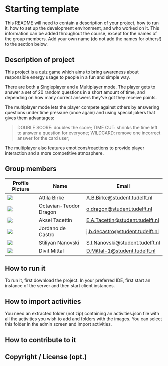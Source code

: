 # Starting template

This README will need to contain a description of your project, how to run it, how to set up the development environment, and who worked on it.
This information can be added throughout the course, except for the names of the group members.
Add your own name (do not add the names for others!) to the section below.

## Description of project

This project is a quiz game which aims to bring awareness about responsible energy usage to people in a fun and simple way.

There are both a Singleplayer and a Multiplayer mode. The player gets to answer a set of 20 random questions in a short amount of time, and depending on how many correct answers they've got they receive points.

The multiplayer mode lets the player compete against others by answering questions under time pressure (once again) and using special jokers that gives them advantages:

> DOUBLE SCORE: doubles the score;
> TIME CUT: shrinks the time left to answer a question for everyone;
> WILDCARD: remove one incorrect answer for the card user;

The multiplayer also features emoticons/reactions to provide player interaction and a more competitive atmosphere.

## Group members

| Profile Picture | Name | Email |
|---|---|---|
| ![](https://eu.ui-avatars.com/api/?name=Attila+Birke&length=4&size=50&color=DDD&background=777&font-size=0.325) | Attila Birke | A.B.Birke@student.tudelft.nl |
| ![](https://eu.ui-avatars.com/api/?name=Octavian-Teodor+Dragon&length=4&size=50&color=DDD&background=777&font-size=0.325) | Octavian-Teodor Dragon | o.dragon@student.tudelft.nl |
| ![](https://eu.ui-avatars.com/api/?name=Aksel+Tacettin&length=2&size=50&color=FFF&background=FFC0CB&font-size=0.325) | Aksel Tacettin | E.A.Tacettin@student.tudelft.nl |
| ![](https://eu.ui-avatars.com/api/?name=Jordano+decastro&length=2&size=50&color=FF0&background=FFCCB&font-size=0.325) | Jordano de Castro | j.b.decastro@student.tudelft.nl |
| ![](https://eu.ui-avatars.com/api/?name=Stiliyan+Nanovski&length=2&size=50&color=FFF&background=FFC0CB&font-size=0.325) | Stiliyan Nanovski | S.I.Nanovski@student.tudelft.nl |
| ![](https://eu.ui-avatars.com/api/?name=Divit+Mittal&length=2&size=50&color=FF0&background=FFCCB&font-size=0.325) | Divit Mittal | D.Mittal-1@student.tudelft.nl |

## How to run it

To run it, first download the project. In your preferred IDE, first start an instance of the server and then start client instances.

## How to import activities
You need an extracted folder (not zip) containing an activities.json file with all the activities you wish to add
and folders with the images. You can select this folder in the admin screen and import activities.

## How to contribute to it

## Copyright / License (opt.)
